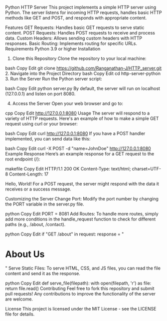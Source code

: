 Python HTTP Server
This project implements a simple HTTP server using Python. The server listens for incoming HTTP requests, handles basic HTTP methods like GET and POST, and responds with appropriate content.

Features
GET Requests: Handles basic GET requests to serve static content.
POST Requests: Handles POST requests to receive and process data.
Custom Headers: Allows sending custom headers with HTTP responses.
Basic Routing: Implements routing for specific URLs.
Requirements
Python 3.9 or higher
Installation
1. Clone this Repository
Clone the repository to your local machine:

bash
Copy
Edit
git clone https://github.com/Ranganathan-J/HTTP_server.git
2. Navigate into the Project Directory
bash
Copy
Edit
cd http-server-python
3. Run the Server
Run the Python server script:

bash
Copy
Edit
python server.py
By default, the server will run on localhost (127.0.0.1) and listen on port 8080.

4. Access the Server
Open your web browser and go to:

cpp
Copy
Edit
http://127.0.0.1:8080
Usage
The server will respond to a variety of HTTP requests. Here's an example of how to make a simple GET request using curl or your browser:

bash
Copy
Edit
curl http://127.0.0.1:8080
If you have a POST handler implemented, you can send data like this:

bash
Copy
Edit
curl -X POST -d "name=JohnDoe" http://127.0.0.1:8080
Example Response
Here’s an example response for a GET request to the root endpoint (/):

makefile
Copy
Edit
HTTP/1.1 200 OK
Content-Type: text/html; charset=UTF-8
Content-Length: 17

Hello, World!
For a POST request, the server might respond with the data it receives or a success message.

Customizing the Server
Change Port: Modify the port number by changing the PORT variable in the server.py file.

python
Copy
Edit
PORT = 8081
Add Routes: To handle more routes, simply add more conditions in the handle_request function to check for different paths (e.g., /about, /contact).

python
Copy
Edit
if "GET /about" in request:
    response = "<html><body><h1>About Us</h1></body></html>"
Serve Static Files: To serve HTML, CSS, and JS files, you can read the file content and send it as the response.

python
Copy
Edit
def serve_file(filepath):
    with open(filepath, 'r') as file:
        return file.read()
Contributing
Feel free to fork this repository and submit pull requests! Any contributions to improve the functionality of the server are welcome.

License
This project is licensed under the MIT License - see the LICENSE file for details.

